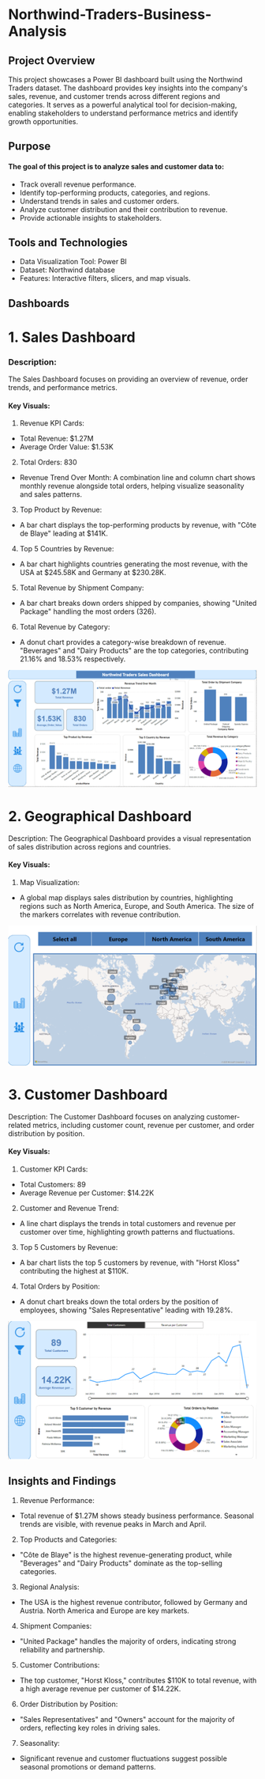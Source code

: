# Northwind-Traders-Business-Analysis
## Project Overview

This project showcases a Power BI dashboard built using the Northwind Traders dataset. The dashboard provides key insights into the company's sales, revenue, and customer trends across different regions and categories. It serves as a powerful analytical tool for decision-making, enabling stakeholders to understand performance metrics and identify growth opportunities.

## Purpose

#### The goal of this project is to analyze sales and customer data to:
- Track overall revenue performance.
- Identify top-performing products, categories, and regions.
- Understand trends in sales and customer orders.
- Analyze customer distribution and their contribution to revenue.
- Provide actionable insights to stakeholders.

## Tools and Technologies

* Data Visualization Tool: Power BI
* Dataset: Northwind database
* Features: Interactive filters, slicers, and map visuals.

## Dashboards

# 1. Sales Dashboard

### Description:
The Sales Dashboard focuses on providing an overview of revenue, order trends, and performance metrics.

#### Key Visuals:
1. Revenue KPI Cards:
* Total Revenue: $1.27M
* Average Order Value: $1.53K
2. Total Orders: 830
* Revenue Trend Over Month:
A combination line and column chart shows monthly revenue alongside total orders, helping visualize seasonality and sales patterns.
3. Top Product by Revenue:
* A bar chart displays the top-performing products by revenue, with "Côte de Blaye" leading at $141K.
4. Top 5 Countries by Revenue:
* A bar chart highlights countries generating the most revenue, with the USA at $245.58K and Germany at $230.28K.
5. Total Revenue by Shipment Company:
* A bar chart breaks down orders shipped by companies, showing "United Package" handling the most orders (326).
6. Total Revenue by Category:
* A donut chart provides a category-wise breakdown of revenue. "Beverages" and "Dairy Products" are the top categories, contributing 21.16% and 18.53% respectively.
<img src = "https://github.com/DikshantKhobragade/Northwind-Traders-Buisiness-Analysis/blob/main/Dashboard%20Images/Sales.png">

# 2. Geographical Dashboard

Description:
The Geographical Dashboard provides a visual representation of sales distribution across regions and countries.

#### Key Visuals:

1. Map Visualization:
* A global map displays sales distribution by countries, highlighting regions such as North America, Europe, and South America. The size of the markers correlates with revenue contribution.

<img src = "https://github.com/DikshantKhobragade/Northwind-Traders-Buisiness-Analysis/blob/main/Dashboard%20Images/Map.png">

# 3. Customer Dashboard

Description:
The Customer Dashboard focuses on analyzing customer-related metrics, including customer count, revenue per customer, and order distribution by position.

#### Key Visuals:

1. Customer KPI Cards:
* Total Customers: 89
* Average Revenue per Customer: $14.22K
2. Customer and Revenue Trend:
* A line chart displays the trends in total customers and revenue per customer over time, highlighting growth patterns and fluctuations.
3. Top 5 Customers by Revenue:
* A bar chart lists the top 5 customers by revenue, with "Horst Kloss" contributing the highest at $110K.
4. Total Orders by Position:
* A donut chart breaks down the total orders by the position of employees, showing "Sales Representative" leading with 19.28%.

<img src ="https://github.com/DikshantKhobragade/Northwind-Traders-Buisiness-Analysis/blob/main/Dashboard%20Images/Customer.png">

## Insights and Findings
1. Revenue Performance:
* Total revenue of $1.27M shows steady business performance. Seasonal trends are visible, with revenue peaks in March and April.
2. Top Products and Categories:
* "Côte de Blaye" is the highest revenue-generating product, while "Beverages" and "Dairy Products" dominate as the top-selling categories.
3. Regional Analysis:
* The USA is the highest revenue contributor, followed by Germany and Austria. North America and Europe are key markets.
4. Shipment Companies:
* "United Package" handles the majority of orders, indicating strong reliability and partnership.
5. Customer Contributions:
* The top customer, "Horst Kloss," contributes $110K to total revenue, with a high average revenue per customer of $14.22K.
6. Order Distribution by Position:
* "Sales Representatives" and "Owners" account for the majority of orders, reflecting key roles in driving sales.
7. Seasonality:
* Significant revenue and customer fluctuations suggest possible seasonal promotions or demand patterns.
